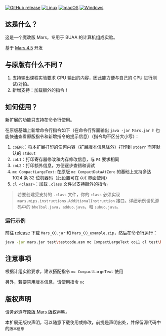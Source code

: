 [![GitHub release](https://img.shields.io/github/release/Toby-Shi-cloud/Mars-with-BUAA-CO-extension.svg)](https://GitHub.com/Toby-Shi-cloud/Mars-with-BUAA-CO-extension/releases/)
[![Linux](https://svgshare.com/i/Zhy.svg)](https://svgshare.com/i/Zhy.svg)
[![macOS](https://svgshare.com/i/ZjP.svg)](https://svgshare.com/i/ZjP.svg)
[![Windows](https://svgshare.com/i/ZhY.svg)](https://svgshare.com/i/ZhY.svg)

## 这是什么？

这是一个魔改版 Mars，专用于 BUAA 的计算机组成实验。

基于 [Mars 4.5](http://courses.missouristate.edu/KenVollmar/MARS/) 开发

## 与原版有什么不同？

1. 支持输出课程实验要求 CPU 输出的内容，因此能方便与自己的 CPU 进行测试/对拍。
2. 新增支持：加载额外的指令！

## 如何使用？

新扩展的功能只支持在命令行使用。

在原版基础上新增命令行指令如下（在命令行界面输出 `java -jar Mars.jar h` 也能快速查看原版指令和新增指令的提示信息）（指令均不区分大小写）：

1. `coERR`：将本扩展打印的任何内容（扩展版本信息除外）打印到 `stderr` 而非默认的 `stdout`
2. `coL1`：打印寄存器修改和内存修改信息，与 `P4` 要求相同
3. `coL2`：打印额外信息，方便逐步查错和调试
4. `mc CompactLargeText`: 在原版 `mc CompactDataAtZero` 的基础上支持多达 $1024$ 条 $32$ 位机器码（此设置可在 `GUI` 界面使用）
5. `cl <class>`：加载 `.class` 文件以支持额外的指令。
> 若要创建受支持的 `.class` 文件，你的 `class` 必须实现 `mars.mips.instructions.AdditionalInstruction` 接口。详细示例请见源码中的 `bhelbal.java`，`adduo.java`，和 `subuo.java`。

### 运行示例

前往 [release](https://GitHub.com/Toby-Shi-cloud/Mars-with-BUAA-CO-extension/releases/) 下载 `Mars_CO.jar` 和 `Mars_CO_example.zip`，然后在命令行运行：

```sh
java -jar mars.jar test\testcode.asm mc CompactLargeText coL1 cl test\bhelbal.class cl test\adduo.class cl test\subuo.class
```

## 注意事项

根据计组实验要求，建议搭配指令 `mc CompactLargeText` 使用

另外，若要禁用版本信息，请使用指令 `nc`

## 版权声明

请务必遵守[原版 Mars 版权声明](MARSlicense.txt)。

本扩展无版权声明，可以随意下载使用或修改，前提是声明出处，并保留源代码中的`版本信息`
